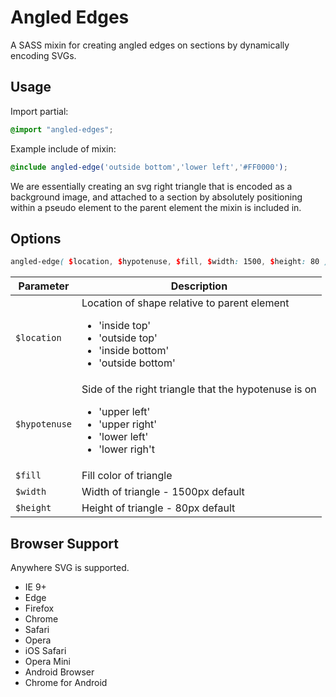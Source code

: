 # Angled Edges

A SASS mixin for creating angled edges on sections by dynamically encoding SVGs.

## Usage

Import partial:
```scss
@import "angled-edges";
```
Example include of mixin:
```scss
@include angled-edge('outside bottom','lower left','#FF0000');
```

We are essentially creating an svg right triangle that is encoded as a background image, and attached to a section by absolutely positioning within a pseudo element to the parent element the mixin is included in.

## Options

```scss
angled-edge( $location, $hypotenuse, $fill, $width: 1500, $height: 80 )
```

| Parameter | Description |
| ----------| ----------- |
| `$location` | Location of shape relative to parent element <uL><li>'inside top'</li><li>'outside top'</li><li>'inside bottom'</li><li>'outside bottom'</li></ul> |
| `$hypotenuse` | Side of the right triangle that the hypotenuse is on <uL><li>'upper left'</li><li>'upper right'</li><li>'lower left'</li><li>'lower righ't</li></ul> |
| `$fill` | Fill color of triangle |
| `$width` | Width of triangle - 1500px default |
| `$height` | Height of triangle - 80px default |

## Browser Support

Anywhere SVG is supported.

+ IE 9+
+ Edge
+ Firefox
+ Chrome
+ Safari
+ Opera
+ iOS Safari
+ Opera Mini
+ Android Browser
+ Chrome for Android
